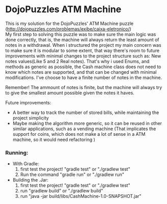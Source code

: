 # DojoPuzzles ATM Machine

This is my solution for the DojoPuzzles' ATM Machine puzzle (http://dojopuzzles.com/problemas/exibe/caixa-eletronico/)  
My first step to solving this puzzle was to make sure the main logic was done correctly, that is, the machine will always
return the least amount of notes in a withdrawal. When i structured the project my main concern was to make sure it is 
modular to some extent, that way there's room to future improvements with minimal changes to the project structure such as: New notes values(Like 5 and 2 Real notes). That's why i used Enums, and methods as generic as possible, the Cash machine class does not need to know which notes are supported, and that can be changed with minimal modifications. 
I've choose to have a finite number of notes in the machine.   

Remember! The ammount of notes is finite, but the machine will always try to give the smallest amount possible given the notes it haves.

Future improvements:
- A better way to track the number of stored bills, while maintaining the project simplicity
- Maybe making the algorithm more generic, so it can be reused in other similar applications, such as a vending machine (That implicates the support for coins, which does not make a lot of sense in a ATM machine, so it would need refactoring )

### Running:
- With Gradle: 
    1) first test the project! "gradle test" or "./gradlew test"
    2) Run the command "gradle run" or "./gradlew run"
- Building the .Jar:
    1) first test the project! "gradle test" or "./gradlew test"
    2) run "gradlew build" or "./gradlew build"
    3) run "java -jar build/libs/CashMachine-1.0-SNAPSHOT.jar" 
